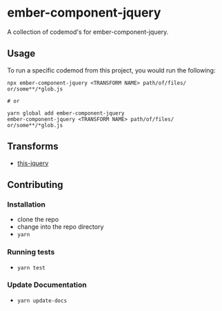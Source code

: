 # ember-component-jquery


A collection of codemod's for ember-component-jquery.

## Usage

To run a specific codemod from this project, you would run the following:

```
npx ember-component-jquery <TRANSFORM NAME> path/of/files/ or/some**/*glob.js

# or

yarn global add ember-component-jquery
ember-component-jquery <TRANSFORM NAME> path/of/files/ or/some**/*glob.js
```

## Transforms

<!--TRANSFORMS_START-->
* [this-jquery](transforms/this-jquery/README.md)
<!--TRANSFORMS_END-->

## Contributing

### Installation

* clone the repo
* change into the repo directory
* `yarn`

### Running tests

* `yarn test`

### Update Documentation

* `yarn update-docs`
